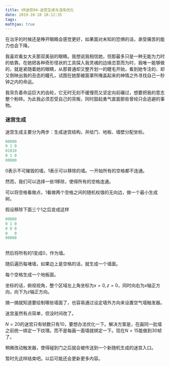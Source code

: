 ```yaml
---
title: VR迷宫04-迷宫生成与渲染优化
date: 2019-10-18 18:12:35
tags:
mathjax: true
---
```


在治牙的时候还是睁开眼睛会感觉更好，如果面对未知的恐惧的话，承受痛苦的能力也会下降。

我喜欢看女大夫那双美丽的眼睛。我想说我相信她，但那最多只是一种无能为力时的依靠。在她把各种奇形怪状的工具探入我灵魂的边缘恣意而为时，我唯一能够做的，就是紧随着她的眼睛，从那普通却又整齐划一的睫毛开始，看到她专注的、却又倒映出我的丑态的瞳孔，试图在她那被面罩所掩盖起来的神情之外寻找自己一秒钟之内的命运。

我背负着命运巨大的齿轮，它无时无刻不缓慢而又坚定向前碾过，想要把我的意志整个粉碎。为此我必须忍受自己的背叛，同时鼓起勇气直面那些曾经只会逃避的事物。

<!-- more-->

### 迷宫生成

迷宫生成主要分为两步：生成迷宫结构，并给门、地板、墙壁分配坐标。

```c
00000
0 1 0
01010
0 1 0
00000
```

$0$表示不可摧毁的墙，$1$表示可以移除的墙。一开始所有的空格都不连通。

然而，我们可以选择一些$1$移除，使得所有的空格连通。

可以将空格看做点，$1$看做两个空格之间的随机权值的无向边，做一个最小生成树。

假设移除下面三个$1$之后变成这样

```c
00000
0 1 0
0 0 0
0   0
00000
    
```

然后将所有的$1$变成$0$，作为墙。

随后遍历每堵墙，如果边上是空格的话，就生成一个墙面。

每个空格生成一个地板面。

坐标的话，俯视视角，整个区域左上角坐标为$x=0,z=0$，同时向右为$x$轴正方向，向下为$z$轴正方向。

搞一搞就知道要绘制哪些墙面了，也容易通过设定墙外方向来设置空气墙触发器。

迷宫虽然有点简单，但没时间改了。

$N=20$的迷宫只有帧数只有$10$，要想办法优化一下。解决方案是，在画同一批墙之前统一绑定一下纹理。而不是每画一面墙就绑定一下。现在$N=15$能做到$30$帧了。

稍微改动触发器，使得碰到门之后就会被传送到一个新随机生成的迷宫入口。

暂时先这样结束吧。以后可能还会更新更多内容。